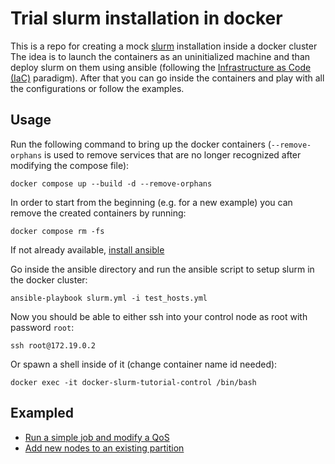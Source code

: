 # Trial slurm installation in docker

This is a repo for creating a mock [slurm](https://slurm.schedmd.com/documentation.html) installation inside a docker cluster
The idea is to launch the containers as an uninitialized machine and than deploy slurm on them using ansible (following the [Infrastructure as Code (IaC)](https://en.wikipedia.org/wiki/Infrastructure_as_code) paradigm).
After that you can go inside the containers and play with all the configurations or follow the examples.

## Usage

Run the following command to bring up the docker containers (`--remove-orphans` is used to remove services that are no longer recognized after modifying the compose file):

    docker compose up --build -d --remove-orphans

In order to start from the beginning (e.g. for a new example) you can remove the created containers by running:

    docker compose rm -fs

If not already available, [install ansible](https://docs.ansible.com/ansible/latest/installation_guide/intro_installation.html)

Go inside the ansible directory and run the ansible script to setup slurm in the docker cluster:

    ansible-playbook slurm.yml -i test_hosts.yml

Now you should be able to either ssh into your control node as root with password `root`:

    ssh root@172.19.0.2

Or spawn a shell inside of it (change container name id needed):

    docker exec -it docker-slurm-tutorial-control /bin/bash

## Exampled

- [Run a simple job and modify a QoS](example1/README.md)
- [Add new nodes to an existing partition](example2/README.md)
